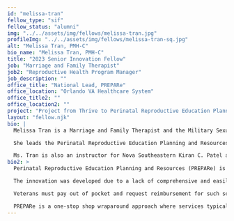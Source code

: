 ```yaml
---
id: "melissa-tran"
fellow_type: "sif"
fellow_status: "alumni"
img: "../../assets/img/fellows/melissa-tran.jpg"
profileImg: "../../assets/img/fellows/melissa-tran-sq.jpg"
alt: "Melissa Tran, PMH-C"
bio_name: "Melissa Tran, PMH-C"
title: "2023 Senior Innovation Fellow"
job: "Marriage and Family Therapist"
job2: "Reproductive Health Program Manager"
job_description: ""
office_title: "National Lead, PREPARe"
office_location: "Orlando VA Healthcare System"
office_title2: ""
office_location2: ""
project: "Project from Thrive to Perinatal Reproductive Education Planning and Resources (PREPARe)"
layout: "fellow.njk"
bio: |
  Melissa Tran is a Marriage and Family Therapist and the Military Sexual Trauma Coordinator at Orlando VA Healthcare System.<br><br>  

  She leads the Perinatal Reproductive Education Planning and Resources (PREPARe) service, which has garnered national recognition through the achievement of the 2021 Dr. Robert L. Jesse Award for Innovation.<br><br> 

  Ms. Tran is also an instructor for Nova Southeastern Kiran C. Patel and University of Central Florida Colleges of Medicine and supports the diversity, equity, and inclusion team at OVAHCS.
bio2: >
  Perinatal Reproductive Education Planning and Resources (PREPARe) is a multidisciplinary approach to meet the needs of our perinatal Veterans.<br><br>  

  The innovation was developed due to a lack of comprehensive and easily accessible perinatal services available to Veterans. Services are scattered between VA, Community Care, or not available at all.<br><br>  

  Veterans must pay out of pocket and request reimbursement for such services as lactation counseling covered under the Maternity Care benefit.<br><br>  

  PREPARe is a one-stop shop wraparound approach where services typically offered in the community are now provided by trained VA specialists. These services include whole health, mental health, nutrition, physical therapy, women's health, chaplain care, and more.
---
```

